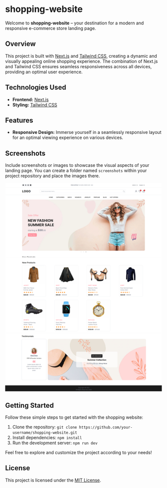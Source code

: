 # shopping-website

Welcome to **shopping-website** – your destination for a modern and responsive e-commerce store landing page.

## Overview

This project is built with [Next.js](https://nextjs.org/) and [Tailwind CSS](https://tailwindcss.com/), creating a dynamic and visually appealing online shopping experience. The combination of Next.js and Tailwind CSS ensures seamless responsiveness across all devices, providing an optimal user experience.

## Technologies Used

- **Frontend:** [Next.js](https://nextjs.org/)
- **Styling:** [Tailwind CSS](https://tailwindcss.com/)

## Features

- **Responsive Design:** Immerse yourself in a seamlessly responsive layout for an optimal viewing experience on various devices.

## Screenshots

Include screenshots or images to showcase the visual aspects of your landing page. You can create a folder named `screenshots` within your project repository and place the images there.

![Screenshot 1](./screenshots/screenshot1.png)
![Screenshot 2](./screenshots/screenshot2.png)
![Screenshot 3](./screenshots/screenshot3.png)

## Getting Started

Follow these simple steps to get started with the shopping website:

1. Clone the repository: `git clone https://github.com/your-username/shopping-website.git`
2. Install dependencies: `npm install`
3. Run the development server: `npm run dev`

Feel free to explore and customize the project according to your needs!

## License

This project is licensed under the [MIT License](LICENSE).
